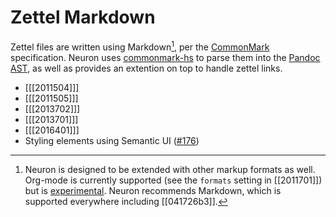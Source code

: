 # Zettel Markdown

Zettel files are written using Markdown[^other], per the [CommonMark](https://commonmark.org/) specification. Neuron uses [commonmark-hs](https://github.com/jgm/commonmark-hs) to parse them into the [Pandoc AST](https://pandoc.org/using-the-pandoc-api.html), as well as provides an extention on top to handle zettel links.

* [[[2011504]]]
* [[[2011505]]]
* [[[2013702]]] 
* [[[2013701]]] 
* [[[2016401]]]
* Styling elements using Semantic UI ([#176](https://github.com/srid/neuron/issues/176))

[^other]: Neuron is designed to be extended with other markup formats as well. Org-mode is currently supported (see the `formats` setting in [[2011701]]) but is [experimental](https://github.com/srid/neuron/issues/275). Neuron recommends Markdown, which is supported everywhere including [[041726b3]].  
